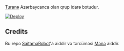 [Turanə](https://t.me/TuraneBot) Azərbaycanca olan qrup idarə botudur.

[![Deploy](https://www.herokucdn.com/deploy/button.svg)](https://heroku.com/deploy?template=https://github.com/FaridDadashzade/TuraneBot)

## Credits

Bu repo [SaitamaRobot](https://github.com/AnimeKaizoku/SaitamaRobot)'a aiddir və tərcüməsi [Mənə](https://t.me/rihad) aiddir. 

